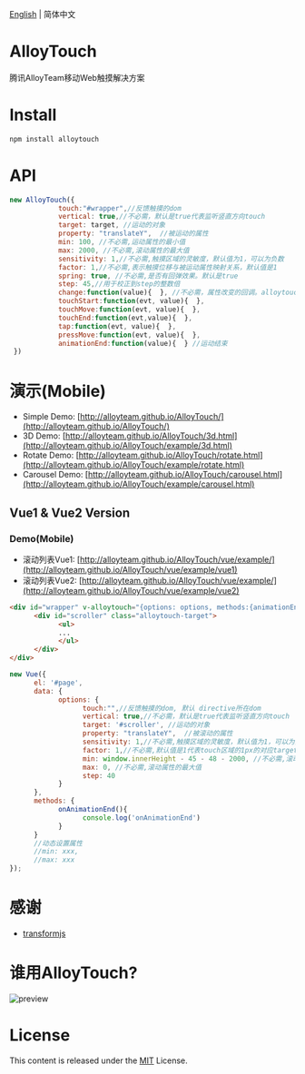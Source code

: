 ﻿[English](https://github.com/AlloyTeam/AlloyTouch) | 简体中文

# AlloyTouch

腾讯AlloyTeam移动Web触摸解决方案

# Install
```js
npm install alloytouch
```

# API
```js
new AlloyTouch({
            touch:"#wrapper",//反馈触摸的dom
            vertical: true,//不必需，默认是true代表监听竖直方向touch
            target: target, //运动的对象
            property: "translateY",  //被运动的属性
            min: 100, //不必需,运动属性的最小值
            max: 2000, //不必需,滚动属性的最大值
            sensitivity: 1,//不必需,触摸区域的灵敏度，默认值为1，可以为负数
            factor: 1,//不必需,表示触摸位移与被运动属性映射关系，默认值是1
            spring: true, //不必需,是否有回弹效果。默认是true
            step: 45,//用于校正到step的整数倍
            change:function(value){  }, //不必需，属性改变的回调。alloytouch.css版本不支持该事件
            touchStart:function(evt, value){  },
            touchMove:function(evt, value){  },
            touchEnd:function(evt,value){  },
            tap:function(evt, value){  },
            pressMove:function(evt, value){  },
            animationEnd:function(value){  } //运动结束
 })
```
# 演示(Mobile)

- Simple Demo: [http://alloyteam.github.io/AlloyTouch/](http://alloyteam.github.io/AlloyTouch/) 
- 3D Demo: [http://alloyteam.github.io/AlloyTouch/3d.html](http://alloyteam.github.io/AlloyTouch/example/3d.html) 
- Rotate Demo: [http://alloyteam.github.io/AlloyTouch/rotate.html](http://alloyteam.github.io/AlloyTouch/example/rotate.html) 
- Carousel Demo: [http://alloyteam.github.io/AlloyTouch/carousel.html](http://alloyteam.github.io/AlloyTouch/example/carousel.html) 

## Vue1 & Vue2 Version

### Demo(Mobile)

- 滚动列表Vue1: [http://alloyteam.github.io/AlloyTouch/vue/example/](http://alloyteam.github.io/AlloyTouch/vue/example/vue1)
- 滚动列表Vue2: [http://alloyteam.github.io/AlloyTouch/vue/example/](http://alloyteam.github.io/AlloyTouch/vue/example/vue2)


```html
<div id="wrapper" v-alloytouch="{options: options, methods:{animationEnd: onAnimationEnd}}">
      <div id="scroller" class="alloytouch-target">
            <ul>
            ...  
            </ul>
      </div>
</div>
```
```js
new Vue({
      el: '#page',
      data: {
            options: {
                  touch:"",//反馈触摸的dom, 默认 directive所在dom
                  vertical: true,//不必需，默认是true代表监听竖直方向touch
                  target: '#scroller', //运动的对象
                  property: "translateY",  //被滚动的属性
                  sensitivity: 1,//不必需,触摸区域的灵敏度，默认值为1，可以为负数
                  factor: 1,//不必需,默认值是1代表touch区域的1px的对应target.y的1
                  min: window.innerHeight - 45 - 48 - 2000, //不必需,滚动属性的最小值
                  max: 0, //不必需,滚动属性的最大值
                  step: 40
            }
      },
      methods: {
            onAnimationEnd(){
                  console.log('onAnimationEnd')
            }
      }
      //动态设置属性
      //min: xxx,
      //max: xxx
});
```
# 感谢
- [transformjs](http://alloyteam.github.io/AlloyTouch/transformjs/)

# 谁用AlloyTouch?

![preview](http://sqimg.qq.com/qq_product_operations/im/qqlogo/imlogo.png)

# License
This content is released under the [MIT](http://opensource.org/licenses/MIT) License.
